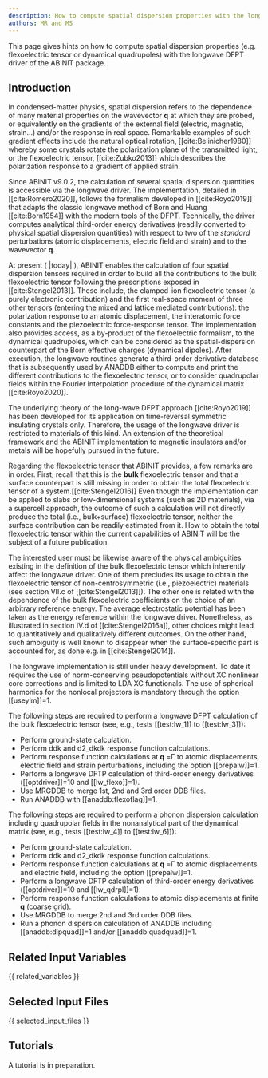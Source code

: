 ```yaml
---
description: How to compute spatial dispersion properties with the longwave DFPT approach. 
authors: MR and MS
---
```

<!--- This is the source file for this topics. Can be edited. -->

This page gives hints on how to compute spatial dispersion properties 
(e.g. flexoelectric tensor or dynamical quadrupoles) with the longwave DFPT
driver of the ABINIT package.

## Introduction
In condensed-matter physics, spatial dispersion refers to the dependence of many material
properties on the wavevector **q** at which they are probed, or equivalently on the gradients of the
external field (electric, magnetic, strain...) and/or the response in real space. Remarkable
examples of such gradient effects include the natural optical rotation, [[cite:Belinicher1980]] whereby some crystals
rotate the polarization plane of the transmitted light, or the flexoelectric tensor, [[cite:Zubko2013]] which
describes the polarization response to a gradient of applied strain.

Since ABINIT v9.0.2, the calculation of several spatial dispersion quantities is accessible
via the longwave driver. The implementation, detailed in [[cite:Romero2020]], follows the formalism developed in 
[[cite:Royo2019]] that adapts the classic longwave method of Born and Huang [[cite:Born1954]] with the modern tools of 
the DFPT. Technically, the driver computes analytical third-order energy derivatives (readily converted to physical 
spatial dispersion quantities) with respect to two of the *standard* 
perturbations (atomic displacements, electric field and strain) and to the wavevector **q**. 

At present ( |today| ), ABINIT enables the calculation of four spatial dispersion tensors required 
in order to build all the contributions to the bulk flexoelectric tensor following the prescriptions exposed in [[cite:Stengel2013]]. 
These include, the clamped-ion flexoelectric tensor (a purely electronic contribution) and the first real-space moment of three other 
tensors (entering the mixed and lattice mediated contributions): the polarization 
response to an atomic displacement, the interatomic force constants and the piezoelectric force-response
tensor. The implementation also provides access, as a by-product of the flexoelectric formalism, to the dynamical 
quadrupoles, which can be considered as the spatial-dispersion counterpart of the Born effective 
charges (dynamical dipoles). After execution, the longwave routines generate a third-order derivative 
database that is subsequently used by ANADDB either to compute and print the different contributions 
to the flexoelectric tensor, or to consider quadrupolar fields within the Fourier interpolation procedure of 
the dynamical matrix [[cite:Royo2020]].

The underlying theory of the long-wave DFPT approach [[cite:Royo2019]] has been developed for its application on 
time-reversal symmetric insulating crystals only. Therefore, the usage of the longwave driver is restricted to materials
of this kind. An extension of the theoretical framework and the ABINIT implementation to magnetic insulators 
and/or metals will be hopefully pursued in the future. 

Regarding the flexoelectric tensor that ABINIT provides, a few remarks are in order. First, recall that 
this is the **bulk** flexoelectric tensor and that a surface counterpart is still missing in order to obtain 
the total flexoelectric tensor of a system.[[cite:Stengel2016]] Even though the implementation can be applied
to slabs or low-dimensional systems (such as 2D materials), via a supercell approach, the outcome of such a 
calculation will not directly 
produce the total (i.e., bulk+surface) flexoelectric tensor, neither the surface contribution can be readily estimated 
from it. How to obtain the total flexoelectric tensor within the current capabilities of ABINIT will be the 
subject of a future publication. 

The interested user must be likewise aware of the physical ambiguities existing in the definition of the bulk 
flexoelectric tensor which inherently affect the longwave driver. One of them precludes its usage to obtain the 
flexoelectric tensor of non-centrosymmetric (i.e., piezoelectric) materials (see section VII.c of [[cite:Stengel2013]]). 
The other one is related with the dependence of the bulk flexoelectric coefficients on the choice of an arbitrary 
reference energy. The average electrostatic potential has been taken as the energy reference 
within the longwave driver. Nonetheless, as illustrated in section IV.d of [[cite:Stengel2016a]], other choices might 
lead to quantitatively and qualitatively different outcomes. On the other hand, such ambiguity is well known to disappear
when the surface-specific part is accounted for, as done e.g. in [[cite:Stengel2014]].

The longwave implementation is still under heavy development. To date it requires the use of norm-conserving 
pseudopotentials without XC nonlinear core corrections and is limited to LDA XC functionals. 
The use of spherical harmonics for the nonlocal projectors is mandatory through the option [[useylm]]=1.   

The following steps are required to perform a longwave DFPT calculation of the bulk flexoelectric tensor
(see, e.g., tests [[test:lw_1]] to [[test:lw_3]]):

* Perform ground-state calculation.
* Perform ddk and d2_dkdk response function calculations.
* Perform response function calculations at **q** =Γ to atomic displacements, electric field and strain perturbations, 
including the option [[prepalw]]=1.
* Perform a longwave DFTP calculation of third-order energy derivatives ([[optdriver]]=10 and [[lw_flexo]]=1).
* Use MRGDDB to merge 1st, 2nd and 3rd order DDB files.
* Run ANADDB with [[anaddb:flexoflag]]=1.  

The following steps are required to perform a phonon dispersion calculation including quadrupolar fields in the
nonanalytical part of the dynamical matrix (see, e.g., tests [[test:lw_4]] to [[test:lw_6]]):

* Perform ground-state calculation.
* Perform ddk and d2_dkdk response function calculations.
* Perform response function calculations at **q** =Γ to atomic displacements and electric field, 
including the option [[prepalw]]=1.
* Perform a longwave DFTP calculation of third-order energy derivatives ([[optdriver]]=10 and [[lw_qdrpl]]=1).
* Perform response function calculations to atomic displacements at finite **q** (coarse grid). 
* Use MRGDDB to merge 2nd and 3rd order DDB files.
* Run a phonon dispersion calculation of ANADDB including [[anaddb:dipquad]]=1 and/or [[anaddb:quadquad]]=1.  


## Related Input Variables

{{ related_variables }}

## Selected Input Files

{{ selected_input_files }}

## Tutorials

A tutorial is in preparation.

